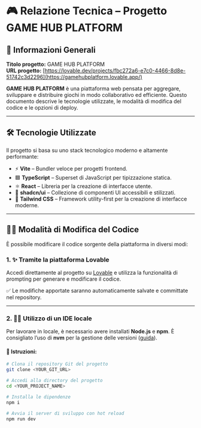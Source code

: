 # 🎮 Relazione Tecnica – Progetto GAME HUB PLATFORM

## 📌 Informazioni Generali

**Titolo progetto:** GAME HUB PLATFORM  
**URL progetto:** [https://lovable.dev/projects/fbc272a6-e7c0-4466-8d8e-51742c3d2296](https://gamehubplatform.lovable.app/)

**GAME HUB PLATFORM** è una piattaforma web pensata per aggregare, sviluppare e distribuire giochi in modo collaborativo ed efficiente. Questo documento descrive le tecnologie utilizzate, le modalità di modifica del codice e le opzioni di deploy.

---

## 🛠️ Tecnologie Utilizzate

Il progetto si basa su uno stack tecnologico moderno e altamente performante:

- ⚡ **Vite** – Bundler veloce per progetti frontend.
- 🟦 **TypeScript** – Superset di JavaScript per tipizzazione statica.
- ⚛️ **React** – Libreria per la creazione di interfacce utente.
- 🧩 **shadcn/ui** – Collezione di componenti UI accessibili e stilizzati.
- 🎨 **Tailwind CSS** – Framework utility-first per la creazione di interfacce moderne.

---

## 🧑‍💻 Modalità di Modifica del Codice

È possibile modificare il codice sorgente della piattaforma in diversi modi:

### 1. ✨ Tramite la piattaforma **Lovable**

Accedi direttamente al progetto su [Lovable](https://gamehubplatform.lovable.app/) e utilizza la funzionalità di prompting per generare e modificare il codice.

✅ Le modifiche apportate saranno automaticamente salvate e committate nel repository.

---

### 2. 🧑‍💻 Utilizzo di un **IDE locale**

Per lavorare in locale, è necessario avere installati **Node.js** e **npm**. È consigliato l’uso di **nvm** per la gestione delle versioni ([guida](https://github.com/nvm-sh/nvm#installing-and-updating)).

#### 🔧 Istruzioni:

```bash
# Clona il repository Git del progetto
git clone <YOUR_GIT_URL>

# Accedi alla directory del progetto
cd <YOUR_PROJECT_NAME>

# Installa le dipendenze
npm i

# Avvia il server di sviluppo con hot reload
npm run dev
